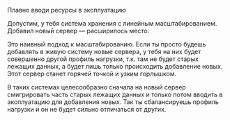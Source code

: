 Плавно вводи ресурсы в эксплуатацию

Допустим, у тебя система хранения с линейным масштабированием. Добавил новый сервер — расширилось место.

Это наивный подход к масштабированию. Если ты просто будешь добавлять в живую систему новые сервера, у тебя на них будет совершенно другой профиль нагрузки, т.к. там не будет старых лежащих данных, а будет лишь только происходить добавление новых. Этот сервер станет горячей точкой и узким горлышком.

В таких системах целесообразно сначала на новый сервер смигрировать часть старых лежащих данных и только потом вводить в эксплуатацию для добавления новых. Так ты сбалансируешь профиль нагрузки и он не будет сильно отличаться от других.

